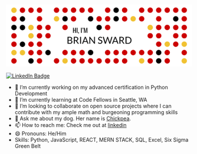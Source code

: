 ![Brian's GitHub Banner](./assets/git_title.png)

[![LinkedIn Badge](https://img.shields.io/badge/LinkedIn-Profile-informational?style=flat&logo=linkedin&logoColor=white&color=0D76A8)](https://www.linkedin.com/in/brian-sward/)

- 🔭 I’m currently working on my advanced certification in Python Development
- 🌱 I’m currently learning at Code Fellows in Seattle, WA
- 👯 I’m looking to collaborate on open source projects where I can contribute with my ample math and burgeoning programming skills
- 💬 Ask me about my dog. Her name is [Chickpea](https://www.instagram.com/CHICKPEASTER/).
- 📫 How to reach me: Check me out at [linkedin](https://www.linkedin.com/in/brian-sward/)
- 😄 Pronouns: He/Him
- Skills: Python, JavaScript, REACT, MERN STACK, SQL, Excel, Six Sigma Green Belt
